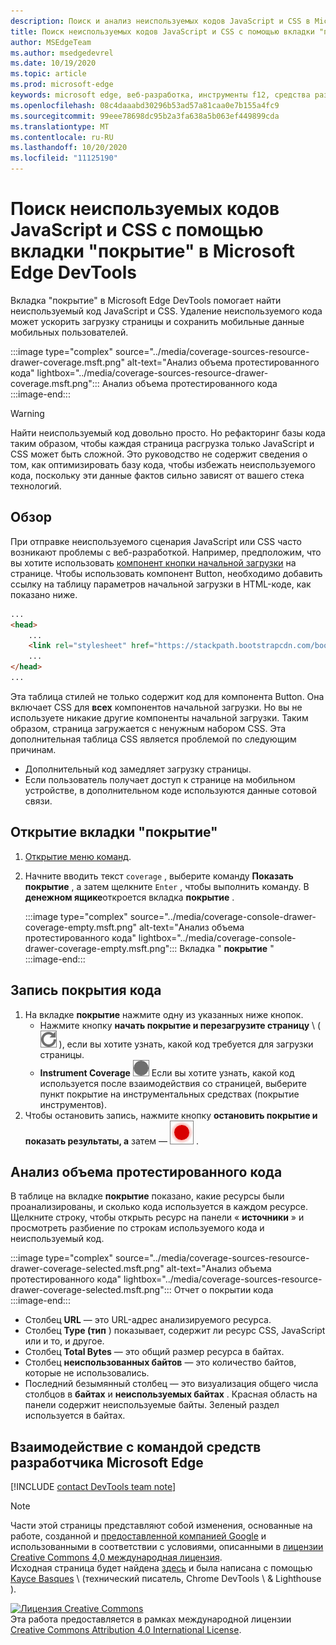 ```yaml
---
description: Поиск и анализ неиспользуемых кодов JavaScript и CSS в Microsoft Edge DevTools.
title: Поиск неиспользуемых кодов JavaScript и CSS с помощью вкладки "покрытие" в Microsoft Edge DevTools
author: MSEdgeTeam
ms.author: msedgedevrel
ms.date: 10/19/2020
ms.topic: article
ms.prod: microsoft-edge
keywords: microsoft edge, веб-разработка, инструменты f12, средства разработчика
ms.openlocfilehash: 08c4daaabd30296b53ad57a81caa0e7b155a4fc9
ms.sourcegitcommit: 99eee78698dc95b2a3fa638a5b063ef449899cda
ms.translationtype: MT
ms.contentlocale: ru-RU
ms.lasthandoff: 10/20/2020
ms.locfileid: "11125190"
---
```

<!-- Copyright Kayce Basques 

   Licensed under the Apache License, Version 2.0 (the "License");
   you may not use this file except in compliance with the License.
   You may obtain a copy of the License at

       https://www.apache.org/licenses/LICENSE-2.0

   Unless required by applicable law or agreed to in writing, software
   distributed under the License is distributed on an "AS IS" BASIS,
   WITHOUT WARRANTIES OR CONDITIONS OF ANY KIND, either express or implied.
   See the License for the specific language governing permissions and
   limitations under the License.  -->

# Поиск неиспользуемых кодов JavaScript и CSS с помощью вкладки "покрытие" в Microsoft Edge DevTools  

Вкладка "покрытие" в Microsoft Edge DevTools помогает найти неиспользуемый код JavaScript и CSS.  Удаление неиспользуемого кода может ускорить загрузку страницы и сохранить мобильные данные мобильных пользователей.  

:::image type="complex" source="../media/coverage-sources-resource-drawer-coverage.msft.png" alt-text="Анализ объема протестированного кода" lightbox="../media/coverage-sources-resource-drawer-coverage.msft.png":::
   Анализ объема протестированного кода  
:::image-end:::  

> [!WARNING]
> Найти неиспользуемый код довольно просто.  Но рефакторинг базы кода таким образом, чтобы каждая страница расгрузка только JavaScript и CSS может быть сложной.  Это руководство не содержит сведения о том, как оптимизировать базу кода, чтобы избежать неиспользуемого кода, поскольку эти данные фактов сильно зависят от вашего стека технологий.  

## Обзор  

При отправке неиспользуемого сценария JavaScript или CSS часто возникают проблемы с веб-разработкой.  Например, предположим, что вы хотите использовать [компонент кнопки начальной загрузки][BootstrapButtons] на странице.  Чтобы использовать компонент Button, необходимо добавить ссылку на таблицу параметров начальной загрузки в HTML-коде, как показано ниже.  

```html
...
<head>
    ...
    <link rel="stylesheet" href="https://stackpath.bootstrapcdn.com/bootstrap/4.3.1/css/bootstrap.min.css" integrity="sha384-ggOyR0iXCbMQv3Xipma34MD+dH/1fQ784/j6cY/iJTQUOhcWr7x9JvoRxT2MZw1T" crossorigin="anonymous">
    ...
</head>
...
```  

Эта таблица стилей не только содержит код для компонента Button.  Она включает CSS для **всех** компонентов начальной загрузки.  Но вы не используете никакие другие компоненты начальной загрузки.  Таким образом, страница загружается с ненужным набором CSS.  Эта дополнительная таблица CSS является проблемой по следующим причинам.  

*   Дополнительный код замедляет загрузку страницы.  <!--See [Render-Blocking CSS][render].  -->  
*   Если пользователь получает доступ к странице на мобильном устройстве, в дополнительном коде используются данные сотовой связи.  
    
<!--[render]: /web/fundamentals/performance/critical-rendering-path/render-blocking-css  -->  

## Открытие вкладки "покрытие"  

1.  [Открытие меню команд][DevToolsCommandMenu].  
1.  Начните вводить текст `coverage` , выберите команду **Показать покрытие** , а затем щелкните `Enter` , чтобы выполнить команду.  В **денежном ящике**откроется вкладка **покрытие** .  

    :::image type="complex" source="../media/coverage-console-drawer-coverage-empty.msft.png" alt-text="Анализ объема протестированного кода" lightbox="../media/coverage-console-drawer-coverage-empty.msft.png":::
       Вкладка " **покрытие** "  
    :::image-end:::  
    
## Запись покрытия кода  

1.  На вкладке **покрытие** нажмите одну из указанных ниже кнопок.  
    *   Нажмите кнопку **начать покрытие и перезагрузите страницу** \ ( ![ Запуск инструментированного покрытия и перезагрузка страницы ][ImageReloadIcon] \), если вы хотите узнать, какой код требуется для загрузки страницы.  
    *   **Instrument Coverage** ![ ][ImageRecordIcon] Если вы хотите узнать, какой код используется после взаимодействия со страницей, выберите пункт покрытие на инструментальных средствах (покрытие инструментов).  
1.  Чтобы остановить запись, нажмите кнопку **остановить покрытие и показать результаты, а** затем — ![ остановить покрытие инструментирования и показать результаты ][ImageStopIcon] .  
    
## Анализ объема протестированного кода  

В таблице на вкладке **покрытие** показано, какие ресурсы были проанализированы, и сколько кода используется в каждом ресурсе.  Щелкните строку, чтобы открыть ресурс на панели « **источники** » и просмотреть разбиение по строкам используемого кода и неиспользуемый код.  

:::image type="complex" source="../media/coverage-sources-resource-drawer-coverage-selected.msft.png" alt-text="Анализ объема протестированного кода" lightbox="../media/coverage-sources-resource-drawer-coverage-selected.msft.png":::
   Отчет о покрытии кода  
:::image-end:::  

*   Столбец **URL** — это URL-адрес анализируемого ресурса.  
*   Столбец **Type (тип** ) показывает, содержит ли ресурс CSS, JavaScript или и то, и другое.  
*   Столбец **Total Bytes** — это общий размер ресурса в байтах.  
*   Столбец **неиспользованных байтов** — это количество байтов, которые не использовались.  
*   Последний безымянный столбец — это визуализация общего числа столбцов в **байтах** и **неиспользуемых байтах** .  Красная область на панели содержит неиспользуемые байты.  Зеленый раздел используется в байтах.  
    
## Взаимодействие с командой средств разработчика Microsoft Edge  

[!INCLUDE [contact DevTools team note](../includes/contact-devtools-team-note.md)]  

<!-- image links -->  

[ImageReloadIcon]: ../media/reload-icon.msft.png  
[ImageRecordIcon]: ../media/record-icon.msft.png  
[ImageStopIcon]: ../media/stop-icon.msft.png  

<!-- links -->  

[DevToolsCommandMenu]: ../command-menu/index.md "Выполнение команд с помощью командного меню Microsoft Edge DevTools | Документы Microsoft"  

[BootstrapButtons]: https://getbootstrap.com/docs/4.3/components/buttons "Кнопки для загрузки"  

> [!NOTE]
> Части этой страницы представляют собой изменения, основанные на работе, созданной и [предоставленной компанией Google][GoogleSitePolicies] и использованными в соответствии с условиями, описанными в [лицензии Creative Commons 4,0 международная лицензия][CCA4IL].  
> Исходная страница будет найдена [здесь](https://developers.google.com/web/tools/chrome-devtools/coverage/index) и была написана с помощью [Kayce Basques][KayceBasques] \ (технический писатель, Chrome DevTools \ & Lighthouse \).  

[![Лицензия Creative Commons][CCby4Image]][CCA4IL]  
Эта работа предоставляется в рамках международной лицензии [Creative Commons Attribution 4.0 International License][CCA4IL].  

[CCA4IL]: https://creativecommons.org/licenses/by/4.0  
[CCby4Image]: https://i.creativecommons.org/l/by/4.0/88x31.png  
[GoogleSitePolicies]: https://developers.google.com/terms/site-policies  
[KayceBasques]: https://developers.google.com/web/resources/contributors/kaycebasques  
